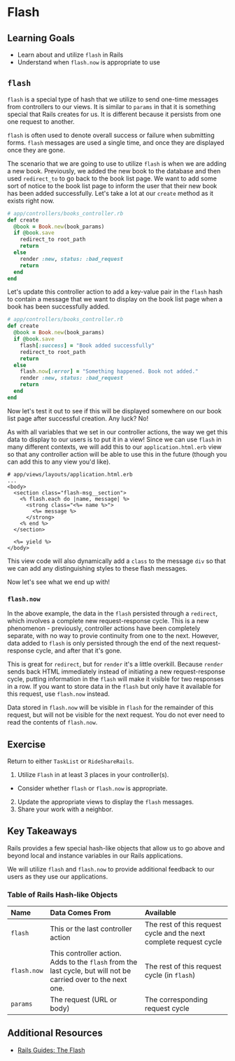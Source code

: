 # Flash

## Learning Goals
- Learn about and utilize `flash` in Rails
- Understand when `flash.now` is appropriate to use

## `flash`
`flash` is a special type of hash that we utilize to send one-time messages from controllers to our views. It is similar to `params` in that it is something special that Rails creates for us. It is different because it persists from one one request to another.

`flash` is often used to denote overall success or failure when submitting forms. `flash` messages are used a single time, and once they are displayed once they are gone.

The scenario that we are going to use to utilize `flash` is when we are adding a new book. Previously, we added the new book to the database and then used `redirect_to` to go back to the book list page. We want to add some sort of notice to the book list page to inform the user that their new book has been added successfully. Let's take a lot at our `create` method as it exists right now.
```ruby
# app/controllers/books_controller.rb
def create
  @book = Book.new(book_params)
  if @book.save
    redirect_to root_path
    return
  else
    render :new, status: :bad_request
    return
  end
end
```

Let's update this controller action to add a key-value pair in the `flash` hash to contain a message that we want to display on the book list page when a book has been successfully added.

```ruby
# app/controllers/books_controller.rb
def create
  @book = Book.new(book_params)
  if @book.save
    flash[:success] = "Book added successfully"
    redirect_to root_path
    return
  else
    flash.now[:error] = "Something happened. Book not added."
    render :new, status: :bad_request
    return
  end
end
```

Now let's test it out to see if this will be displayed somewhere on our book list page after successful creation. Any luck? No!

As with all variables that we set in our controller actions, the way we get this data to display to our users is to put it in a view! Since we can use `flash` in many different contexts, we will add this to our `application.html.erb` view so that any controller action will be able to use this in the future (though you can add this to any view you'd like).

```erb
# app/views/layouts/application.html.erb
...
<body>
  <section class="flash-msg__section">
    <% flash.each do |name, message| %>
      <strong class="<%= name %>">
        <%= message %>
      </strong>
    <% end %>
  </section>

  <%= yield %>
</body>
```

This view code will also dynamically add a `class` to the message `div` so that we can add any distinguishing styles to these flash messages.

Now let's see what we end up with!

### `flash.now`

In the above example, the data in the `flash` persisted through a `redirect`, which involves a complete new request-response cycle. This is a new phenomenon - previously, controller actions have been completely separate, with no way to provie continuity from one to the next. However, data added to `flash` is only persisted through the end of the next request-response cycle, and after that it's gone.

This is great for `redirect`, but for `render` it's a little overkill. Because `render` sends back HTML immediately instead of  initiating a new request-response cycle, putting information in the `flash` will make it visible for two responses in a row. If you want to store data in the `flash` but only have it available for this request, use `flash.now` instead.

Data stored in `flash.now` will be visible in `flash` for the remainder of this request, but will not be visible for the next request. You do not ever need to read the contents of `flash.now`.

## Exercise

Return to either `TaskList` or `RideShareRails`. 
1. Utilize `Flash` in at least 3 places in your controller(s).
  * Consider whether `flash` or `flash.now` is appropriate.
2. Update the appropriate views to display the `flash` messages.
3. Share your work with a neighbor.

## Key Takeaways
Rails provides a few special hash-like objects that allow us to go above and beyond local and instance variables in our Rails applications.

We will utilize `flash` and `flash.now` to provide additional feedback to our users as they use our applications.

### Table of Rails Hash-like Objects

| Name        | Data Comes From                    | Available |
|:------------|:-----------------------------------|:----------|
| `flash`     | This or the last controller action | The rest of this request cycle and the next complete request cycle |
| `flash.now` | This controller action. Adds to the `flash` from the last cycle, but will not be carried over to the next one. | The rest of this request cycle (in `flash`) |
| `params`    | The request (URL or body)          | The corresponding request cycle   |


## Additional Resources
- [Rails Guides: The Flash](https://guides.rubyonrails.org/action_controller_overview.html#the-flash)
